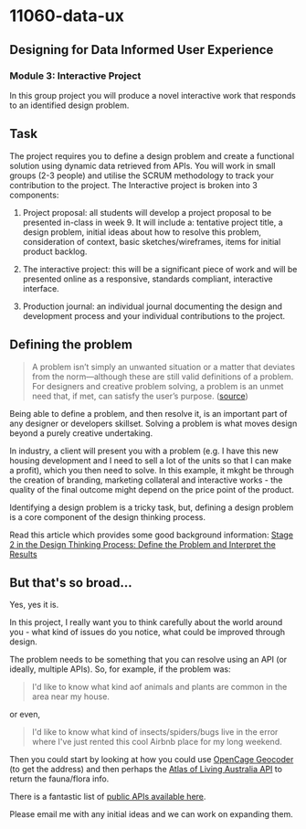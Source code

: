 # 11060-data-ux
## Designing for Data Informed User Experience 
### Module 3: Interactive Project

In this group project you will produce a novel interactive work that responds to an identified design problem.

## Task

The project requires you to define a design problem and create a functional solution using dynamic data retrieved from APIs. You will work in small groups (2-3 people) and utilise the SCRUM methodology to track your contribution to the project. The Interactive project is broken into 3 components:

1.  Project proposal: all students will develop a project proposal to be presented in-class in week 9. It will include a: tentative project title, a design problem, initial ideas about how to resolve this problem, consideration of context, basic sketches/wireframes, items for initial product backlog.

2.  The interactive project: this will be a significant piece of work and will be presented online as a responsive, standards compliant, interactive interface.

3.  Production journal: an individual journal documenting the design and development process and your individual contributions to the project.

## Defining the problem

> A problem isn’t simply an unwanted situation or a matter that deviates from the norm—although these are still valid definitions of a problem. For designers and creative problem solving, a problem is an unmet need that, if met, can satisfy the user’s purpose. ([source](https://www.toptal.com/designers/product-design/design-problem-statement))

Being able to define a problem, and then resolve it, is an important part of any designer or developers skillset. Solving a problem is what moves design beyond a purely creative undertaking. 

In industry, a client will present you with a problem (e.g. I have this new housing development and I need to sell a lot of the units so that I can make a profit), which you then need to solve. In this example, it mkght be through the creation of branding, marketing collateral and interactive works - the quality of the final outcome might depend on the price point of the product. 

Identifying a design problem is a tricky task, but, defining a design problem is a core component of the design thinking process. 

Read this article which provides some good background information: [Stage 2 in the Design Thinking Process: Define the Problem and Interpret the Results](https://www.interaction-design.org/literature/article/stage-2-in-the-design-thinking-process-define-the-problem-and-interpret-the-results)

## But that's so broad...

Yes, yes it is.

In this project, I really want you to think carefully about the world around you - what kind of issues do you notice,  what could be improved through design.

The problem needs to be something that you can resolve using an API (or ideally, multiple APIs). So, for example, if the problem was:

>   I'd like to know what kind aof animals and plants are common in the area near my house.

or even, 

>   I'd like to know what kind of insects/spiders/bugs live in the error where I've just rented this cool Airbnb place for my long weekend. 

Then you could start by looking at how you could use [OpenCage Geocoder](http://opencagedata.com) (to get the address) and then perhaps the [Atlas of Living Australia API](http://api.ala.org.au) to return the fauna/flora info.

There is a fantastic list of [public APIs available here](https://github.com/toddmotto/public-apis).

Please email me with any initial ideas and we can work on expanding them. 
